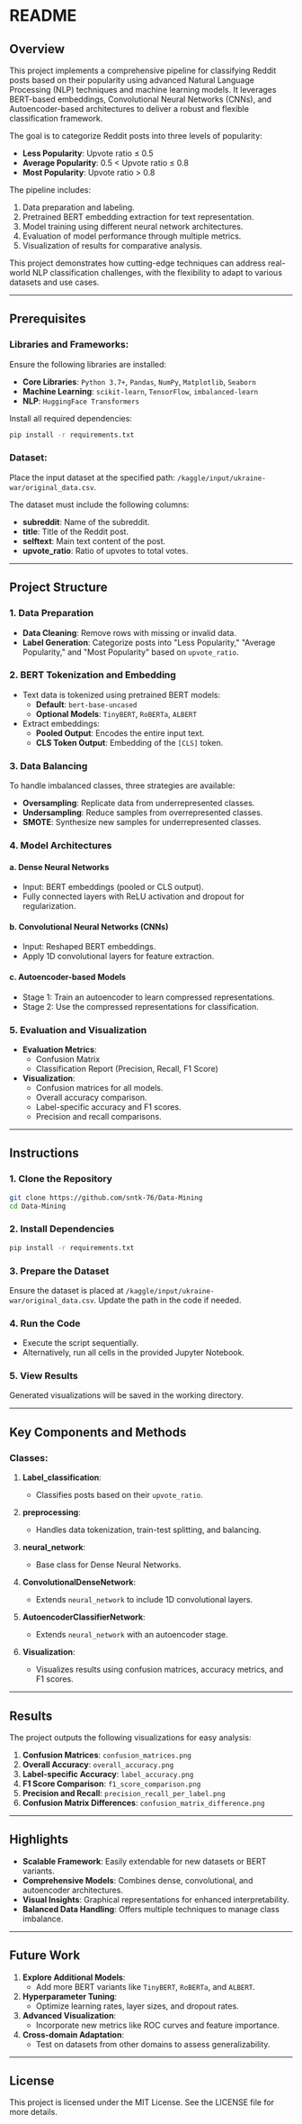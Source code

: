 # README

## Overview
This project implements a comprehensive pipeline for classifying Reddit posts based on their popularity using advanced Natural Language Processing (NLP) techniques and machine learning models. It leverages BERT-based embeddings, Convolutional Neural Networks (CNNs), and Autoencoder-based architectures to deliver a robust and flexible classification framework. 

The goal is to categorize Reddit posts into three levels of popularity:
- **Less Popularity**: Upvote ratio ≤ 0.5
- **Average Popularity**: 0.5 < Upvote ratio ≤ 0.8
- **Most Popularity**: Upvote ratio > 0.8

The pipeline includes:
1. Data preparation and labeling.
2. Pretrained BERT embedding extraction for text representation.
3. Model training using different neural network architectures.
4. Evaluation of model performance through multiple metrics.
5. Visualization of results for comparative analysis.

This project demonstrates how cutting-edge techniques can address real-world NLP classification challenges, with the flexibility to adapt to various datasets and use cases.

---

## Prerequisites

### Libraries and Frameworks:
Ensure the following libraries are installed:
- **Core Libraries**: `Python 3.7+`, `Pandas`, `NumPy`, `Matplotlib`, `Seaborn`
- **Machine Learning**: `scikit-learn`, `TensorFlow`, `imbalanced-learn`
- **NLP**: `HuggingFace Transformers`

Install all required dependencies:
```bash
pip install -r requirements.txt
```

### Dataset:
Place the input dataset at the specified path: `/kaggle/input/ukraine-war/original_data.csv`.

The dataset must include the following columns:
- **subreddit**: Name of the subreddit.
- **title**: Title of the Reddit post.
- **selftext**: Main text content of the post.
- **upvote_ratio**: Ratio of upvotes to total votes.

---

## Project Structure

### 1. **Data Preparation**
- **Data Cleaning**: Remove rows with missing or invalid data.
- **Label Generation**: Categorize posts into "Less Popularity," "Average Popularity," and "Most Popularity" based on `upvote_ratio`.

### 2. **BERT Tokenization and Embedding**
- Text data is tokenized using pretrained BERT models:
  - **Default**: `bert-base-uncased`
  - **Optional Models**: `TinyBERT`, `RoBERTa`, `ALBERT`
- Extract embeddings:
  - **Pooled Output**: Encodes the entire input text.
  - **CLS Token Output**: Embedding of the `[CLS]` token.

### 3. **Data Balancing**
To handle imbalanced classes, three strategies are available:
- **Oversampling**: Replicate data from underrepresented classes.
- **Undersampling**: Reduce samples from overrepresented classes.
- **SMOTE**: Synthesize new samples for underrepresented classes.

### 4. **Model Architectures**
#### a. **Dense Neural Networks**
- Input: BERT embeddings (pooled or CLS output).
- Fully connected layers with ReLU activation and dropout for regularization.

#### b. **Convolutional Neural Networks (CNNs)**
- Input: Reshaped BERT embeddings.
- Apply 1D convolutional layers for feature extraction.

#### c. **Autoencoder-based Models**
- Stage 1: Train an autoencoder to learn compressed representations.
- Stage 2: Use the compressed representations for classification.

### 5. **Evaluation and Visualization**
- **Evaluation Metrics**:
  - Confusion Matrix
  - Classification Report (Precision, Recall, F1 Score)
- **Visualization**:
  - Confusion matrices for all models.
  - Overall accuracy comparison.
  - Label-specific accuracy and F1 scores.
  - Precision and recall comparisons.

---

## Instructions

### 1. Clone the Repository
```bash
git clone https://github.com/sntk-76/Data-Mining
cd Data-Mining
```

### 2. Install Dependencies
```bash
pip install -r requirements.txt
```

### 3. Prepare the Dataset
Ensure the dataset is placed at `/kaggle/input/ukraine-war/original_data.csv`. Update the path in the code if needed.

### 4. Run the Code
- Execute the script sequentially.
- Alternatively, run all cells in the provided Jupyter Notebook.

### 5. View Results
Generated visualizations will be saved in the working directory.

---

## Key Components and Methods

### Classes:
1. **Label_classification**:
   - Classifies posts based on their `upvote_ratio`.

2. **preprocessing**:
   - Handles data tokenization, train-test splitting, and balancing.

3. **neural_network**:
   - Base class for Dense Neural Networks.

4. **ConvolutionalDenseNetwork**:
   - Extends `neural_network` to include 1D convolutional layers.

5. **AutoencoderClassifierNetwork**:
   - Extends `neural_network` with an autoencoder stage.

6. **Visualization**:
   - Visualizes results using confusion matrices, accuracy metrics, and F1 scores.

---

## Results
The project outputs the following visualizations for easy analysis:
1. **Confusion Matrices**: `confusion_matrices.png`
2. **Overall Accuracy**: `overall_accuracy.png`
3. **Label-specific Accuracy**: `label_accuracy.png`
4. **F1 Score Comparison**: `f1_score_comparison.png`
5. **Precision and Recall**: `precision_recall_per_label.png`
6. **Confusion Matrix Differences**: `confusion_matrix_difference.png`

---

## Highlights
- **Scalable Framework**: Easily extendable for new datasets or BERT variants.
- **Comprehensive Models**: Combines dense, convolutional, and autoencoder architectures.
- **Visual Insights**: Graphical representations for enhanced interpretability.
- **Balanced Data Handling**: Offers multiple techniques to manage class imbalance.

---

## Future Work
1. **Explore Additional Models**:
   - Add more BERT variants like `TinyBERT`, `RoBERTa`, and `ALBERT`.
2. **Hyperparameter Tuning**:
   - Optimize learning rates, layer sizes, and dropout rates.
3. **Advanced Visualization**:
   - Incorporate new metrics like ROC curves and feature importance.
4. **Cross-domain Adaptation**:
   - Test on datasets from other domains to assess generalizability.

---

## License
This project is licensed under the MIT License. See the LICENSE file for more details.
```

